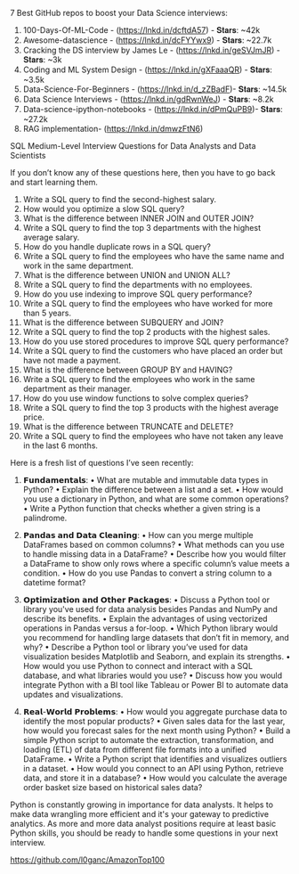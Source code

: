 7 Best GitHub repos to boost your Data Science interviews:


1. 100-Days-Of-ML-Code - (https://lnkd.in/dcftdA57) - 𝐒𝐭𝐚𝐫𝐬: ~42k
2. Awesome-datascience - (https://lnkd.in/dcFYYwx9) - 𝐒𝐭𝐚𝐫𝐬: ~22.7k
3. Cracking the DS interview by James Le - (https://lnkd.in/geSVJmJR) - 𝐒𝐭𝐚𝐫𝐬: ~3k
4. Coding and ML System Design - (https://lnkd.in/gXFaaaQR) - 𝐒𝐭𝐚𝐫𝐬: ~3.5k
5. Data-Science-For-Beginners - (https://lnkd.in/d_zZBadF)- 𝐒𝐭𝐚𝐫𝐬: ~14.5k
6. Data Science Interviews - (https://lnkd.in/gdRwnWeJ) - 𝐒𝐭𝐚𝐫𝐬: ~8.2k
7. Data-science-ipython-notebooks - (https://lnkd.in/dPmQuPB9)- 𝐒𝐭𝐚𝐫𝐬: ~27.2k
8. RAG implementation- (https://lnkd.in/dmwzFtN6)



SQL Medium-Level Interview Questions for Data Analysts and Data Scientists 

If you don’t know any of these questions here, then you have to go back and start learning them.

1. Write a SQL query to find the second-highest salary.
2. How would you optimize a slow SQL query?
3. What is the difference between INNER JOIN and OUTER JOIN?
4. Write a SQL query to find the top 3 departments with the highest average salary.
5. How do you handle duplicate rows in a SQL query?
6. Write a SQL query to find the employees who have the same name and work in the same department.
7. What is the difference between UNION and UNION ALL?
8. Write a SQL query to find the departments with no employees.
9. How do you use indexing to improve SQL query performance?
10. Write a SQL query to find the employees who have worked for more than 5 years.
11. What is the difference between SUBQUERY and JOIN?
12. Write a SQL query to find the top 2 products with the highest sales.
13. How do you use stored procedures to improve SQL query performance?
14. Write a SQL query to find the customers who have placed an order but have not made a payment.
15. What is the difference between GROUP BY and HAVING?
16. Write a SQL query to find the employees who work in the same department as their manager.
17. How do you use window functions to solve complex queries?
18. Write a SQL query to find the top 3 products with the highest average price.
19. What is the difference between TRUNCATE and DELETE?
20. Write a SQL query to find the employees who have not taken any leave in the last 6 months.


Here is a fresh list of questions I’ve seen recently:

1. 𝗙𝘂𝗻𝗱𝗮𝗺𝗲𝗻𝘁𝗮𝗹𝘀:
• What are mutable and immutable data types in Python?
• Explain the difference between a list and a set.
• How would you use a dictionary in Python, and what are some common operations?
• Write a Python function that checks whether a given string is a palindrome.

2. 𝗣𝗮𝗻𝗱𝗮𝘀 𝗮𝗻𝗱 𝗗𝗮𝘁𝗮 𝗖𝗹𝗲𝗮𝗻𝗶𝗻𝗴:
• How can you merge multiple DataFrames based on common columns?
• What methods can you use to handle missing data in a DataFrame?
• Describe how you would filter a DataFrame to show only rows where a specific column’s value meets a condition.
• How do you use Pandas to convert a string column to a datetime format?

3. 𝗢𝗽𝘁𝗶𝗺𝗶𝘇𝗮𝘁𝗶𝗼𝗻 𝗮𝗻𝗱 𝗢𝘁𝗵𝗲𝗿 𝗣𝗮𝗰𝗸𝗮𝗴𝗲𝘀:
• Discuss a Python tool or library you've used for data analysis besides Pandas and NumPy and describe its benefits.
• Explain the advantages of using vectorized operations in Pandas versus a for-loop.
• Which Python library would you recommend for handling large datasets that don’t fit in memory, and why?
• Describe a Python tool or library you’ve used for data visualization besides Matplotlib and Seaborn, and explain its strengths.
• How would you use Python to connect and interact with a SQL database, and what libraries would you use?
• Discuss how you would integrate Python with a BI tool like Tableau or Power BI to automate data updates and visualizations.

4. 𝗥𝗲𝗮𝗹-𝗪𝗼𝗿𝗹𝗱 𝗣𝗿𝗼𝗯𝗹𝗲𝗺𝘀:
• How would you aggregate purchase data to identify the most popular products?
• Given sales data for the last year, how would you forecast sales for the next month using Python?
• Build a simple Python script to automate the extraction, transformation, and loading (ETL) of data from different file formats into a unified DataFrame.
• Write a Python script that identifies and visualizes outliers in a dataset.
• How would you connect to an API using Python, retrieve data, and store it in a database?
• How would you calculate the average order basket size based on historical sales data?

Python is constantly growing in importance for data analysts. It helps to make data wrangling more efficient and it's your gateway to predictive analytics. As more and more data analyst positions require at least basic Python skills, you should be ready to handle some questions in your next interview.


https://github.com/l0ganc/AmazonTop100

